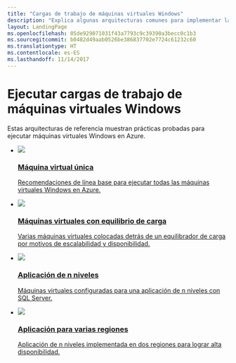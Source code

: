 ```yaml
---
title: "Cargas de trabajo de máquinas virtuales Windows"
description: "Explica algunas arquitecturas comunes para implementar las máquinas virtuales que hospedan aplicaciones de escala empresarial en Azure."
layout: LandingPage
ms.openlocfilehash: 05de929071031f43a7793c9c39390a3becc0c1b3
ms.sourcegitcommit: b0482d49aab0526be386837702e7724c61232c60
ms.translationtype: HT
ms.contentlocale: es-ES
ms.lasthandoff: 11/14/2017
---
```

# <a name="running-windows-vm-workloads"></a>Ejecutar cargas de trabajo de máquinas virtuales Windows

Estas arquitecturas de referencia muestran prácticas probadas para ejecutar máquinas virtuales Windows en Azure. 

<ul class="panelContent">
    <li>
        <a href="./single-vm.md">
            <div class="cardSize">
                <div class="cardPadding">
                    <div class="card">
                        <div class="cardImageOuter">
                            <div class="cardImage">
                                <img src="./images/single-vm.svg"/>
                            </div>
                        </div>
                        <div class="cardText">
                            <h3>Máquina virtual única</h3>
                            <p>Recomendaciones de línea base para ejecutar todas las máquinas virtuales Windows en Azure.</p>
                        </div>
                    </div>
                </div>
            </div>
        </a>
    </li>
    <li>
        <a href="./multi-vm.md">
            <div class="cardSize">
                <div class="cardPadding">
                    <div class="card">
                        <div class="cardImageOuter">
                            <div class="cardImage">
                            <img src="./images/multi-vm.svg">
                            </div>
                        </div>
                        <div class="cardText">
                            <h3>Máquinas virtuales con equilibrio de carga</h3>
                            <p>Varias máquinas virtuales colocadas detrás de un equilibrador de carga por motivos de escalabilidad y disponibilidad.</p>
                        </div>
                    </div>
                </div>
            </div>
        </a>
    </li>
    <li>
        <a href="./n-tier.md">
            <div class="cardSize">
                <div class="cardPadding">
                    <div class="card">
                        <div class="cardImageOuter">
                            <div class="cardImage">
                            <img src="./images/n-tier.svg">
                            </div>
                        </div>
                        <div class="cardText">
                            <h3>Aplicación de n niveles</h3>
                            <p>Máquinas virtuales configuradas para una aplicación de n niveles con SQL Server.</p>
                        </div>
                    </div>
                </div>
            </div>
        </a>
    </li>
    <li>
        <a href="./multi-region-application.md">
            <div class="cardSize">
                <div class="cardPadding">
                    <div class="card">
                        <div class="cardImageOuter">
                            <div class="cardImage">
                            <img src="./images/multi-region-application.svg">
                            </div>
                        </div>
                        <div class="cardText">
                            <h3>Aplicación para varias regiones</h3>
                            <p>Aplicación de n niveles implementada en dos regiones para lograr alta disponibilidad.</p>
                        </div>
                    </div>
                </div>
            </div>
        </a>
    </li>
</ul>

